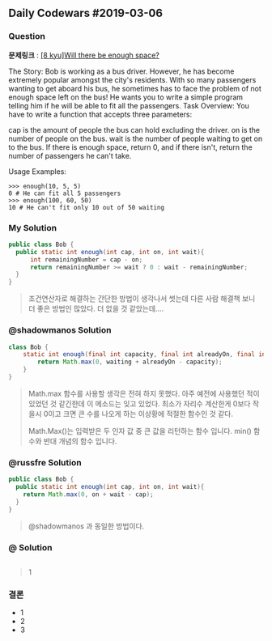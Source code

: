 Daily Codewars #2019-03-06
--------------------------

### Question

**문제링크** : [[8 kyu]Will there be enough space?](https://www.codewars.com/kata/will-there-be-enough-space)

The Story: Bob is working as a bus driver. However, he has become extremely popular amongst the city's residents. With so many passengers wanting to get aboard his bus, he sometimes has to face the problem of not enough space left on the bus! He wants you to write a simple program telling him if he will be able to fit all the passengers. Task Overview: You have to write a function that accepts three parameters:

cap is the amount of people the bus can hold excluding the driver. on is the number of people on the bus. wait is the number of people waiting to get on to the bus. If there is enough space, return 0, and if there isn't, return the number of passengers he can't take.

Usage Examples:

```
>>> enough(10, 5, 5)
0 # He can fit all 5 passengers
>>> enough(100, 60, 50)
10 # He can't fit only 10 out of 50 waiting
```

### My Solution

```java
public class Bob {
  public static int enough(int cap, int on, int wait){
	  int remainingNumber = cap - on;
	  return remainingNumber >= wait ? 0 : wait - remainingNumber;
  }
}
```

> 조건연산자로 해결하는 간단한 방법이 생각나서 썻는데 다른 사람 해결책 보니 더 좋은 방법인 많았다. 더 없을 것 같았는데....

### @shadowmanos Solution

```java
class Bob {
    static int enough(final int capacity, final int alreadyOn, final int waiting){
        return Math.max(0, waiting + alreadyOn - capacity);
    }
}

```

> Math.max 함수를 사용할 생각은 전혀 하지 못했다. 아주 예전에 사용했던 적이 있었던 것 같긴한데 이 메소드는 잊고 있었다. 최소가 자리수 계산한게 0보다 작을시 0이고 크면 큰 수를 나오게 하는 이상황에 적절한 함수인 것 같다.
>
> Math.Max()는 입력받은 두 인자 값 중 큰 값을 리턴하는 함수 입니다. min() 함수와 반대 개념의 함수 입니다.

### @russfre Solution

```java
public class Bob {
  public static int enough(int cap, int on, int wait){
    return Math.max(0, on + wait - cap);
  }
}
```

> @shadowmanos 과 동일한 방법이다.

### @ Solution

```java

```

> 1

### 결론

-	1
-	2
-	3
